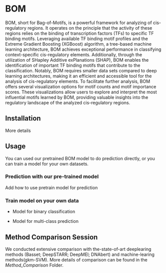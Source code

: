 # BOM
BOM, short for Bag-of-Motifs, is a powerful framework for analyzing of cis-regulatory regions. It operates on the principle that the activity of these regions relies on the binding of transcription factors (TFs) to specific TF binding motifs. Leveraging available TF binding motif profiles and the Extreme Gradient Boosting (XGBoost) algorithm, a tree-based machine learning architecture, BOM achieves exceptional performance in classifying context-specific cis-regulatory elements. Additionally, through the utilization of SHapley Additive exPlanations (SHAP), BOM enables the identification of important TF binding motifs that contribute to the classification. Notably, BOM requires smaller data sets compared to deep learning architectures, making it an efficient and accessible tool for the analysis of cis-regulatory elements. To facilitate further analysis, BOM offers several visualization options for motif counts and motif importance scores. These visualizations allow users to explore and interpret the most influential motifs learned by BOM, providing valuable insights into the regulatory landscape of the analyzed cis-regulatory regions.

## Installation 
More details

## Usage

You can used our pretrained BOM model to do prediction directly, or you can train a model for your own datasets.

### Prediction with our pre-trained model

Add how to use pretrain model for prediction

### Train model on your own data

- Model for binary classification

- Model for multi-class prediction



## Method Comparison Session

We conducted extensive comparison with the-state-of-art deeplearing methods (Basset; DeepSTARR; DeepMEl; DNAbert) and machine-learing methods(gkm-SVM). More details of comparison can be found in the *Method_Comparison* Folder.


